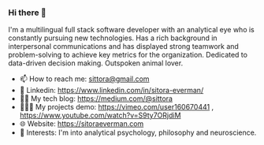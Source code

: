 ### Hi there 👋

I'm a multilingual full stack software developer with an analytical eye who is constantly pursuing new technologies. Has a rich background in interpersonal communications and has displayed strong teamwork and problem-solving to achieve key metrics for the organization. Dedicated to data-driven decision making. Outspoken animal lover.


- 📫 How to reach me: sittora@gmail.com
- 💼 Linkedin: https://www.linkedin.com/in/sitora-everman/
- ✍🏻 My tech blog: https://medium.com/@sittora
- 👩🏻‍💻 My projects demo: https://vimeo.com/user160670441 , https://www.youtube.com/watch?v=S9ty7ORjdiM
- 🌐 Website: https://sitoraeverman.com
- 🧠 Interests: I'm into analytical psychology, philosophy and neuroscience.

